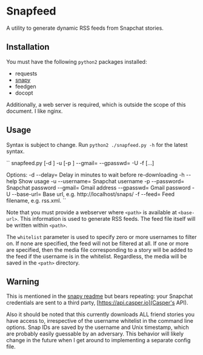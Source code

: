 Snapfeed
========

A utility to generate dynamic RSS feeds from Snapchat stories. 

Installation
------------

You must have the following `python2` packages installed:

* requests
* [snapy](https://github.com/tatosaurus/snapy)
* feedgen
* docopt

Additionally, a web server is required, which is outside the scope of this
document. I like nginx.

Usage
-----

Syntax is subject to change. Run `python2 ./snapfeed.py -h` for the latest 
syntax.

``
  snapfeed.py [-d <delay>] -u <username> [-p <password>] --gmail=<gmail> --gpasswd=<gpasswd> -U <base-url> -f <feed> <path> [<whitelist>...]

Options:
  -d --delay=<delay>            Delay in minutes to wait before re-downloading
  -h --help                     Show usage
  -u --username=<username>      Snapchat username
  -p --password=<password>      Snapchat password
     --gmail=<gmail>            Gmail address
     --gpasswd=<gpasswd>        Gmail password
  -U --base-url=<base-url>      Base url, e.g. http://localhost/snaps/
  -f --feed=<feed>              Feed filename, e.g. rss.xml.
``

Note that you must provide a webserver where `<path>` is available at 
`<base-url>`. This information is used to generate RSS feeds. The feed file
itself will be written within `<path>`.

The `whitelist` parameter is used to specify zero or more usernames to filter
on. If none are specified, the feed will not be filtered at all. If one or
more are specified, then the media file corresponding to a story will be 
added to the feed if the username is in the whitelist. Regardless, the 
media will be saved in the `<path>` directory.


Warning
-------

This is mentioned in the [snapy readme](https://github.com/tatosaurus/snapy/blob/master/README.md)
but bears repeating: your Snapchat credentials are sent to a third party, 
[https://api.casper.io](Casper's API).

Also it should be noted that this currently downloads ALL friend stories you 
have access to, irrespective of the username whitelist in the command line 
options. Snap IDs are saved by the username and Unix timestamp, which are 
probably easily guessable by an adversary. This behavior will likely change in
the future when I get around to implementing a separate config file.

